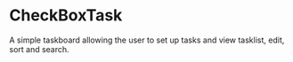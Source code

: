 # CheckBoxTask
A simple taskboard allowing the user to set up tasks and view tasklist, edit, sort and search.
